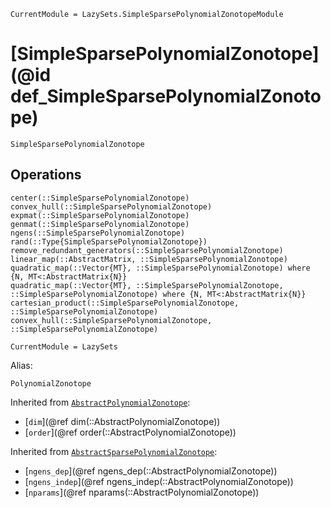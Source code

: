 ```@meta
CurrentModule = LazySets.SimpleSparsePolynomialZonotopeModule
```

# [SimpleSparsePolynomialZonotope](@id def_SimpleSparsePolynomialZonotope)

```@docs
SimpleSparsePolynomialZonotope
```

## Operations

```@docs
center(::SimpleSparsePolynomialZonotope)
convex_hull(::SimpleSparsePolynomialZonotope)
expmat(::SimpleSparsePolynomialZonotope)
genmat(::SimpleSparsePolynomialZonotope)
ngens(::SimpleSparsePolynomialZonotope)
rand(::Type{SimpleSparsePolynomialZonotope})
remove_redundant_generators(::SimpleSparsePolynomialZonotope)
linear_map(::AbstractMatrix, ::SimpleSparsePolynomialZonotope)
quadratic_map(::Vector{MT}, ::SimpleSparsePolynomialZonotope) where {N, MT<:AbstractMatrix{N}}
quadratic_map(::Vector{MT}, ::SimpleSparsePolynomialZonotope, ::SimpleSparsePolynomialZonotope) where {N, MT<:AbstractMatrix{N}}
cartesian_product(::SimpleSparsePolynomialZonotope, ::SimpleSparsePolynomialZonotope)
convex_hull(::SimpleSparsePolynomialZonotope, ::SimpleSparsePolynomialZonotope)
```

```@meta
CurrentModule = LazySets
```

Alias:

```@docs
PolynomialZonotope
```

Inherited from [`AbstractPolynomialZonotope`](@ref):
* [`dim`](@ref dim(::AbstractPolynomialZonotope))
* [`order`](@ref order(::AbstractPolynomialZonotope))

Inherited from [`AbstractSparsePolynomialZonotope`](@ref):
* [`ngens_dep`](@ref ngens_dep(::AbstractPolynomialZonotope))
* [`ngens_indep`](@ref ngens_indep(::AbstractPolynomialZonotope))
* [`nparams`](@ref nparams(::AbstractPolynomialZonotope))
